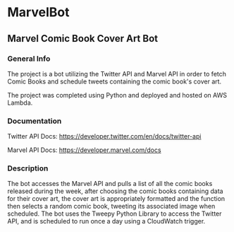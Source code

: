 # MarvelBot
## Marvel Comic Book Cover Art Bot

### General Info

The project is a bot utilizing the Twitter API and Marvel API in order to fetch Comic Books and schedule tweets containing the comic book's cover art.

The project was completed using Python and deployed and hosted on AWS Lambda.

### Documentation

Twitter API Docs: https://developer.twitter.com/en/docs/twitter-api

Marvel API Docs: https://developer.marvel.com/docs

### Description

The bot accesses the Marvel API and pulls a list of all the comic books released during the week, after choosing the comic books containing data for their cover art, the cover art is appropriately formatted and the function then selects a random comic book, tweeting its associated image when scheduled. The bot uses the Tweepy Python Library to access the Twitter API, and is scheduled to run once a day using a CloudWatch trigger.
